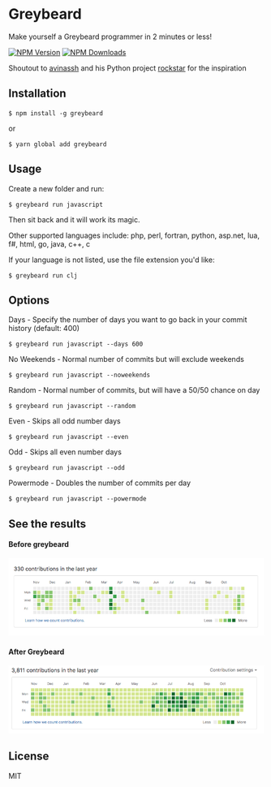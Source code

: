 # Greybeard
Make yourself a Greybeard programmer in 2 minutes or less!

[![NPM Version](http://img.shields.io/npm/v/greybeard.svg?style=flat)](https://www.npmjs.org/package/greybeard)
[![NPM Downloads](https://img.shields.io/npm/dm/greybeard.svg?style=flat)](https://www.npmjs.org/package/greybeard)

Shoutout to [avinassh](https://github.com/avinassh) and his Python project [rockstar](https://github.com/avinassh/rockstar) for the inspiration

## Installation

    $ npm install -g greybeard

or

    $ yarn global add greybeard

## Usage

Create a new folder and run:

    $ greybeard run javascript

Then sit back and it will work its magic. 

Other supported languages include: php, perl, fortran, python, asp.net, lua, f#, html, go, java, c++, c

If your language is not listed, use the file extension you'd like:

    $ greybeard run clj



## Options

  Days - Specify the number of days you want to go back in your commit history (default: 400)

    $ greybeard run javascript --days 600

  No Weekends - Normal number of commits but will exclude weekends

    $ greybeard run javascript --noweekends
 
  Random - Normal number of commits, but will have a 50/50 chance on day

    $ greybeard run javascript --random

  Even - Skips all odd number days

    $ greybeard run javascript --even

  Odd - Skips all even number days

    $ greybeard run javascript --odd

  Powermode - Doubles the number of commits per day

    $ greybeard run javascript --powermode

## See the results

#### Before greybeard
![Before Greybeard](./images/before_greybeard.png)

#### After Greybeard
![After Greybeard](./images/after_greybeard.png)


## License


MIT
